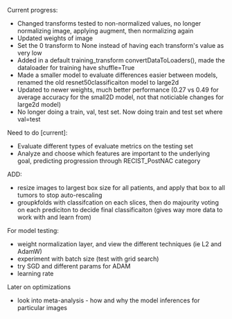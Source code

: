 Current progress:
* Changed transforms tested to non-normalized values, no longer normalizing image, applying augment, then normalizing again
* Updated weights of image
* Set the 0 transform to None instead of having each transform's value as very low
* Added in a default training_transform convertDataToLoaders(), made the dataloader for training have shuffle=True
* Made a smaller model to evaluate differences easier between models, renamed the old resnet50classificaiton model to large2d
* Updated to newer weights, much better performance (0.27 vs 0.49 for average accuracy for the small2D model, not that noticiable changes for large2d model)
* No longer doing a train, val, test set. Now doing train and test set where val=test


Need to do [current]:
* Evaluate different types of evaluate metrics on the testing set
* Analyze and choose which features are important to the underlying goal, predicting progression through RECIST_PostNAC category

ADD:
* resize images to largest box size for all patients, and apply that box to all tumors to stop auto-rescaling 
* groupkfolds with classifcation on each slices, then do majourity voting on each prediciton to decide final classificaiton (gives way more data to work with and learn from)

For model testing:
* weight normalization layer, and view the different techniques (ie L2 and AdamW)
* experiment with batch size (test with grid search)
* try SGD and different params for ADAM 
* learning rate

Later on optimizations
* look into meta-analysis - how and why the model inferences for particular images